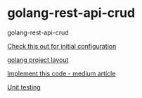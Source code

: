 # golang-rest-api-crud
golang-rest-api-crud

[Check this out for initial configuration](https://www.wolfe.id.au/2020/03/10/starting-a-go-project/)

[golang project layout](https://github.com/golang-standards/project-layout)

[Implement this code - medium article](https://medium.com/easyread/unit-test-sql-in-golang-5af19075e68e)

[Unit testing](https://betterprogramming.pub/how-to-unit-test-a-gorm-application-with-sqlmock-97ee73e36526)


